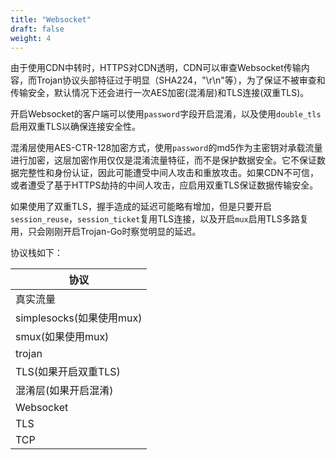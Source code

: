 ```yaml
---
title: "Websocket"
draft: false
weight: 4
---
```


由于使用CDN中转时，HTTPS对CDN透明，CDN可以审查Websocket传输内容，而Trojan协议头部特征过于明显（SHA224，"\r\n"等），为了保证不被审查和传输安全，默认情况下还会进行一次AES加密(混淆层)和TLS连接(双重TLS)。

开启Websocket的客户端可以使用```password```字段开启混淆，以及使用```double_tls```启用双重TLS以确保连接安全性。

混淆层使用AES-CTR-128加密方式，使用```password```的md5作为主密钥对承载流量进行加密，这层加密作用仅仅是混淆流量特征，而不是保护数据安全。它不保证数据完整性和身份认证，因此可能遭受中间人攻击和重放攻击。如果CDN不可信，或者遭受了基于HTTPS劫持的中间人攻击，应启用双重TLS保证数据传输安全。

如果使用了双重TLS，握手造成的延迟可能略有增加，但是只要开启```session_reuse```，```session_ticket```复用TLS连接，以及开启```mux```启用TLS多路复用，只会刚刚开启Trojan-Go时察觉明显的延迟。

协议栈如下：

|协议| 
|-|
|真实流量|
|simplesocks(如果使用mux)|
|smux(如果使用mux)|
|trojan|
|TLS(如果开启双重TLS)|
|混淆层(如果开启混淆)|
|Websocket|
|TLS|
|TCP|
